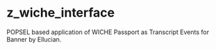 # z_wiche_interface
POPSEL based application of WICHE Passport as Transcript Events for Banner by Ellucian.
